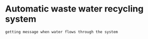 # Automatic waste water recycling system
```
getting message when water flows through the system
```
